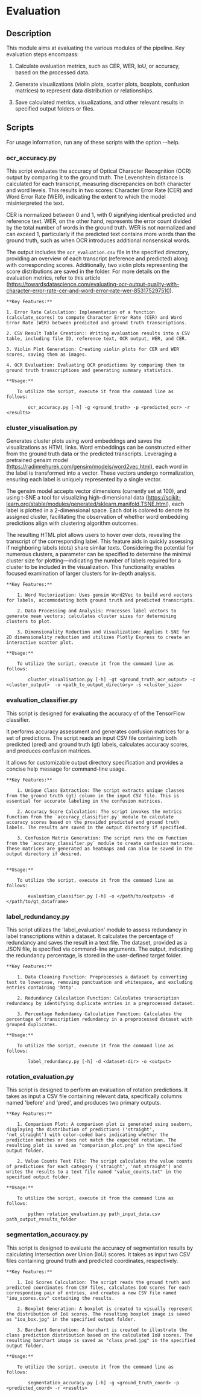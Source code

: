 # Evaluation

## Description
This module aims at evaluating the various modules of the pipeline.
Key evaluation steps encompass:

1. Calculate evaluation metrics, such as CER, WER, IoU, or accuracy, based on the processed data.

2. Generate visualizations (violin plots, scatter plots, boxplots, confusion matrices) to represent data distribution or relationships.

3. Save calculated metrics, visualizations, and other relevant results in specified output folders or files.

## Scripts
For usage information, run any of these scripts with the option --help.

### ocr_accuracy.py
This script evaluates the accuracy of Optical Character Recognition (OCR) output by comparing it to the ground truth. The Levenshtein distance is calculated for each transcript, measuring discrepancies on both character and word levels. This results in two scores: Character Error Rate (CER) and Word Error Rate (WER), indicating the extent to which the model misinterpreted the text.

CER is normalized between 0 and 1, with 0 signifying identical predicted and reference text. WER, on the other hand, represents the error count divided by the total number of words in the ground truth. WER is not normalized and can exceed 1, particularly if the predicted text contains more words than the ground truth, such as when OCR introduces additional nonsensical words.

The output includes the `ocr_evaluation.csv` file in the specified directory, providing an overview of each transcript (reference and predicted) along with corresponding scores. Additionally, two violin plots representing the score distributions are saved in the folder. For more details on the evaluation metrics, refer to this article (https://towardsdatascience.com/evaluating-ocr-output-quality-with-character-error-rate-cer-and-word-error-rate-wer-853175297510).

    **Key Features:**

	1. Error Rate Calculation: Implementation of a function (calculate_scores) to compute Character Error Rate (CER) and Word Error Rate (WER) between predicted and ground truth transcriptions.

	2. CSV Result Table Creation:: Writing evaluation results into a CSV table, including file ID, reference text, OCR output, WER, and CER.

	3. Violin Plot Generation: Creating violin plots for CER and WER scores, saving them as images.

	4. OCR Evaluation: Evaluating OCR predictions by comparing them to ground truth transcriptions and generating summary statistics.

	**Usage:**

    	To utilize the script, execute it from the command line as follows:

		    ocr_accuracy.py [-h] -g <ground_truth> -p <predicted_ocr> -r <results>


### cluster_visualisation.py
Generates cluster plots using word embeddings and saves the visualizations as HTML links. Word embeddings can be constructed either from the ground truth data or the predicted transcripts. Leveraging a pretrained gensim model (https://radimrehurek.com/gensim/models/word2vec.html), each word in the label is transformed into a vector. These vectors undergo normalization, ensuring each label is uniquely represented by a single vector.

The gensim model accepts vector dimensions (currently set at 100), and using t-SNE a tool for visualizing high-dimensional data (https://scikit-learn.org/stable/modules/generated/sklearn.manifold.TSNE.html), each label is plotted in a 2-dimensional space. Each dot is colored to denote its assigned cluster, facilitating the observation of whether word embedding predictions align with clustering algorithm outcomes.

The resulting HTML plot allows users to hover over dots, revealing the transcript of the corresponding label. This feature aids in quickly assessing if neighboring labels (dots) share similar texts. Considering the potential for numerous clusters, a parameter can be specified to determine the minimal cluster size for plotting—indicating the number of labels required for a cluster to be included in the visualization. This functionality enables focused examination of larger clusters for in-depth analysis.

	**Key Features:**

		1. Word Vectorization: Uses gensim Word2Vec to build word vectors for labels, accommodating both ground truth and predicted transcripts.

		2. Data Processing and Analysis: Processes label vectors to generate mean vectors; calculates cluster sizes for determining clusters to plot.

		3. Dimensionality Reduction and Visualization: Applies t-SNE for 2D dimensionality reduction and utilizes Plotly Express to create an interactive scatter plot.

	**Usage:**

    	To utilize the script, execute it from the command line as follows:

		    cluster_visualisation.py [-h] -gt <ground_truth_ocr_output> -c <cluster_output>  -o <path_to_output_directory> -s <cluster_size>


### evaluation_classifier.py
This script is designed for evaluating the accuracy of of the TensorFlow classifier.

It performs accuracy assessment and generates confusion matrices for a set of predictions. The script reads an input CSV file containing both predicted (pred) and ground truth (gt) labels, calculates accuracy scores, and produces confusion matrices. 

It allows for customizable output directory specification and provides a concise help message for command-line usage.


	**Key Features:**

		1. Unique Class Extraction: The script extracts unique classes from the ground truth (gt) column in the input CSV file. This is essential for accurate labeling in the confusion matrices.

		2. Accuracy Score Calculation: The script invokes the metrics function from the `accuracy_classifier.py` module to calculate accuracy scores based on the provided predicted and ground truth labels. The results are saved in the output directory if specified.

		3. Confusion Matrix Generation: The script runs the cm function from the `accuracy_classifier.py` module to create confusion matrices. These matrices are generated as heatmaps and can also be saved in the output directory if desired.


	**Usage:**

    	To utilize the script, execute it from the command line as follows:

		    evaluation_classifier.py [-h] -o </path/to/outputs> -d </path/to/gt_dataframe>


### label_redundancy.py
This script utilizes the 'label_evaluation' module to assess redundancy in label transcriptions within a dataset. It calculates the percentage of redundancy and saves the result in a text file. The dataset, provided as a JSON file, is specified via command-line arguments. 
The output, indicating the redundancy percentage, is stored in the user-defined target folder. 

	**Key Features:**

		1. Data Cleaning Function: Preprocesses a dataset by converting text to lowercase, removing punctuation and whitespace, and excluding entries containing 'http'.
		
		2. Redundancy Calculation Function: Calculates transcription redundancy by identifying duplicate entries in a preprocessed dataset.

		3. Percentage Redundancy Calculation Function: Calculates the percentage of transcription redundancy in a preprocessed dataset with grouped duplicates.
	
	**Usage:**

    	To utilize the script, execute it from the command line as follows:

		    label_redundancy.py [-h] -d <dataset-dir> -o <output>


### rotation_evaluation.py
This script is designed to perform an evaluation of rotation predictions. It takes as input a CSV file containing relevant data, specifically columns named 'before' and 'pred', and produces two primary outputs.

	**Key Features:**

		1. Comparison Plot: A comparison plot is generated using seaborn, displaying the distribution of predictions ('straight', 'not_straight') with color-coded bars indicating whether the prediction matches or does not match the expected rotation. The resulting plot is saved as "comparison_plot.png" in the specified output folder.
		
		2. Value Counts Text File: The script calculates the value counts of predictions for each category ('straight', 'not_straight') and writes the results to a text file named "value_counts.txt" in the specified output folder.
	
	**Usage:**

    	To utilize the script, execute it from the command line as follows:

		    python rotation_evaluation.py path_input_data.csv path_output_results_folder


### segmentation_accuracy.py
This script is designed to evaluate the accuracy of segmentation results by calculating Intersection over Union (IoU) scores. It takes as input two CSV files containing ground truth and predicted coordinates, respectively.

	**Key Features:**

		1. IoU Scores Calculation: The script reads the ground truth and predicted coordinates from CSV files, calculates IoU scores for each corresponding pair of entries, and creates a new CSV file named "iou_scores.csv" containing the results.
		
		2. Boxplot Generation: A boxplot is created to visually represent the distribution of IoU scores. The resulting boxplot image is saved as "iou_box.jpg" in the specified output folder.
	
		3. Barchart Generation: A barchart is created to illustrate the class prediction distribution based on the calculated IoU scores. The resulting barchart image is saved as "class_pred.jpg" in the specified output folder.
	
	**Usage:**

    	To utilize the script, execute it from the command line as follows:

		    segmentation_accuracy.py [-h] -g <ground_truth_coord> -p <predicted_coord> -r <results>
